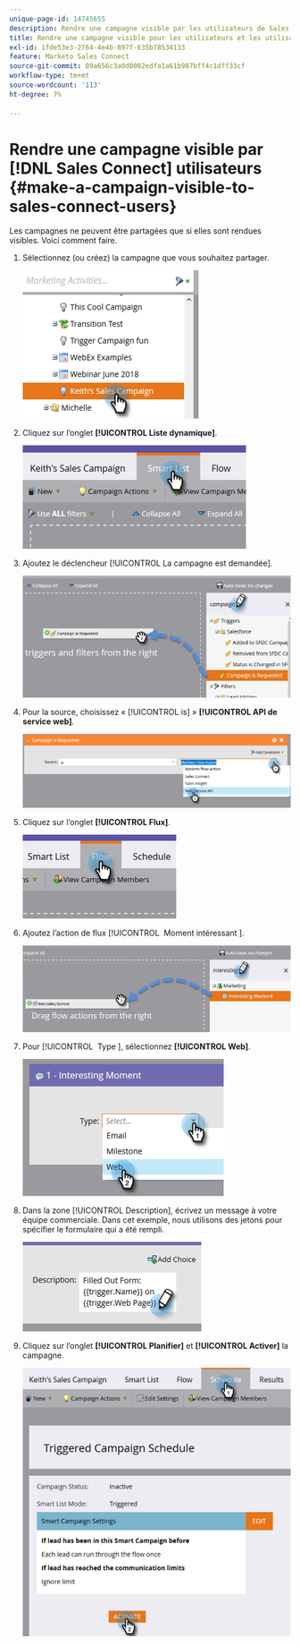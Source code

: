 ```yaml
---
unique-page-id: 14745655
description: Rendre une campagne visible par les utilisateurs de Sales Connect - Documents Marketo - Documentation du produit
title: Rendre une campagne visible pour les utilisateurs et les utilisatrices Sales Connect
exl-id: 1fde53e3-2764-4e4b-897f-635b78534133
feature: Marketo Sales Connect
source-git-commit: 09a656c3a0d0002edfa1a61b987bff4c1dff33cf
workflow-type: tm+mt
source-wordcount: '113'
ht-degree: 7%

---
```


# Rendre une campagne visible par [!DNL Sales Connect] utilisateurs {#make-a-campaign-visible-to-sales-connect-users}

Les campagnes ne peuvent être partagées que si elles sont rendues visibles. Voici comment faire.

1. Sélectionnez (ou créez) la campagne que vous souhaitez partager.

   ![](assets/make-a-marketing-campaign-visible-msc-1.png)

1. Cliquez sur l’onglet **[!UICONTROL Liste dynamique]**.

   ![](assets/make-a-marketing-campaign-visible-msc-2.png)

1. Ajoutez le déclencheur [!UICONTROL La campagne est demandée].

   ![](assets/make-a-marketing-campaign-visible-msc-3.png)

1. Pour la source, choisissez « [!UICONTROL is] » **[!UICONTROL API de service web]**.

   ![](assets/make-a-marketing-campaign-visible-msc-4.png)

1. Cliquez sur l’onglet **[!UICONTROL Flux]**.

   ![](assets/make-a-marketing-campaign-visible-msc-5.png)

1. Ajoutez l’action de flux [!UICONTROL &#x200B; Moment intéressant &#x200B;].

   ![](assets/make-a-marketing-campaign-visible-msc-6.png)

1. Pour [!UICONTROL &#x200B; Type &#x200B;], sélectionnez **[!UICONTROL Web]**.

   ![](assets/make-a-marketing-campaign-visible-msc-7.png)

1. Dans la zone [!UICONTROL Description], écrivez un message à votre équipe commerciale. Dans cet exemple, nous utilisons des jetons pour spécifier le formulaire qui a été rempli.

   ![](assets/make-a-marketing-campaign-visible-msc-8.png)

1. Cliquez sur l’onglet **[!UICONTROL Planifier]** et **[!UICONTROL Activer]** la campagne.

   ![](assets/make-a-marketing-campaign-visible-msc-9.png)

